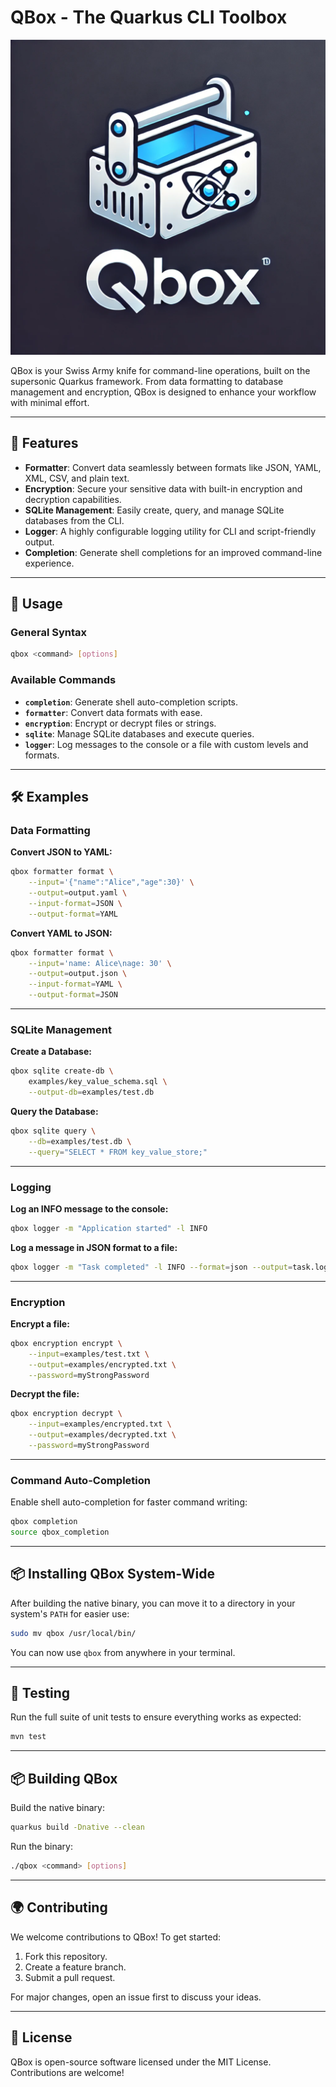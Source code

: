 # QBox - The Quarkus CLI Toolbox
<div style="text-align: center;">
    <img src="resources/logo.webp" alt="QBox Logo" style="width: 600px; height: auto;" />
</div>

QBox is your Swiss Army knife for command-line operations, built on the supersonic Quarkus framework. From data formatting to database management and encryption, QBox is designed to enhance your workflow with minimal effort.

---

## 🌟 Features

- **Formatter**: Convert data seamlessly between formats like JSON, YAML, XML, CSV, and plain text.
- **Encryption**: Secure your sensitive data with built-in encryption and decryption capabilities.
- **SQLite Management**: Easily create, query, and manage SQLite databases from the CLI.
- **Logger**: A highly configurable logging utility for CLI and script-friendly output.
- **Completion**: Generate shell completions for an improved command-line experience.

---

## 📜 Usage

### General Syntax
```bash
qbox <command> [options]
```

### Available Commands
- **`completion`**: Generate shell auto-completion scripts.
- **`formatter`**: Convert data formats with ease.
- **`encryption`**: Encrypt or decrypt files or strings.
- **`sqlite`**: Manage SQLite databases and execute queries.
- **`logger`**: Log messages to the console or a file with custom levels and formats.

---

## 🛠️ Examples

### Data Formatting

**Convert JSON to YAML:**
```bash
qbox formatter format \
    --input='{"name":"Alice","age":30}' \
    --output=output.yaml \
    --input-format=JSON \
    --output-format=YAML
```

**Convert YAML to JSON:**
```bash
qbox formatter format \
    --input='name: Alice\nage: 30' \
    --output=output.json \
    --input-format=YAML \
    --output-format=JSON
```

---

### SQLite Management

**Create a Database:**
```bash
qbox sqlite create-db \
    examples/key_value_schema.sql \
    --output-db=examples/test.db
```

**Query the Database:**
```bash
qbox sqlite query \
    --db=examples/test.db \
    --query="SELECT * FROM key_value_store;"
```

---

### Logging

**Log an INFO message to the console:**
```bash
qbox logger -m "Application started" -l INFO
```

**Log a message in JSON format to a file:**
```bash
qbox logger -m "Task completed" -l INFO --format=json --output=task.log
```

---

### Encryption

**Encrypt a file:**
```bash
qbox encryption encrypt \
    --input=examples/test.txt \
    --output=examples/encrypted.txt \
    --password=myStrongPassword
```

**Decrypt the file:**
```bash
qbox encryption decrypt \
    --input=examples/encrypted.txt \
    --output=examples/decrypted.txt \
    --password=myStrongPassword
```

---

### Command Auto-Completion

Enable shell auto-completion for faster command writing:
```bash
qbox completion
source qbox_completion
```

---

## 📦 Installing QBox System-Wide

After building the native binary, you can move it to a directory in your system's `PATH` for easier use:
```bash
sudo mv qbox /usr/local/bin/
```

You can now use `qbox` from anywhere in your terminal.

---

## 🧪 Testing

Run the full suite of unit tests to ensure everything works as expected:
```bash
mvn test
```

---

## 📦 Building QBox

Build the native binary:
```bash
quarkus build -Dnative --clean
```

Run the binary:
```bash
./qbox <command> [options]
```

---

## 🌍 Contributing

We welcome contributions to QBox! To get started:
1. Fork this repository.
2. Create a feature branch.
3. Submit a pull request.

For major changes, open an issue first to discuss your ideas.

---

## 📜 License

QBox is open-source software licensed under the MIT License. Contributions are welcome!